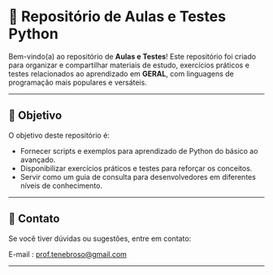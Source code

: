 # 🐍 Repositório de Aulas e Testes Python

Bem-vindo(a) ao repositório de **Aulas e Testes**! Este repositório foi criado para 
organizar e compartilhar materiais de estudo, exercícios práticos e testes relacionados ao 
aprendizado em **GERAL**, com linguagens de programação mais populares e versáteis.

---

## 📖 **Objetivo**
O objetivo deste repositório é:
- Fornecer scripts e exemplos para aprendizado de Python do básico ao avançado.
- Disponibilizar exercícios práticos e testes para reforçar os conceitos.
- Servir como um guia de consulta para desenvolvedores em diferentes níveis de conhecimento.

---

## 📧 **Contato**
Se você tiver dúvidas ou sugestões, entre em contato:

E-mail : prof.tenebroso@gmail.com

---
